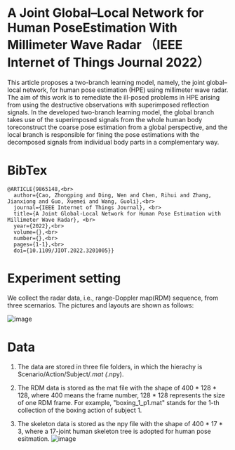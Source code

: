 # A Joint Global–Local Network for Human PoseEstimation With Millimeter Wave Radar （IEEE Internet of Things Journal 2022）
This article proposes a two-branch learning model, namely, the joint global–local network, for human pose estimation (HPE) using millimeter wave radar. The aim of this work is to remediate the ill-posed problems in HPE arising from using the destructive observations with superimposed reflection signals. In the developed two-branch learning model, the global branch takes use of the superimposed signals from the whole human body toreconstruct the coarse pose estimation from a global perspective, and the local branch is responsible for fining the pose estimations with the decomposed signals from individual body parts in a complementary way.


# **BibTex**
```
@ARTICLE{9865148,<br>
  author={Cao, Zhongping and Ding, Wen and Chen, Rihui and Zhang, Jianxiong and Guo, Xuemei and Wang, Guoli},<br>
  journal={IEEE Internet of Things Journal}, <br>
  title={A Joint Global-Local Network for Human Pose Estimation with Millimeter Wave Radar}, <br>
  year={2022},<br>
  volume={},<br>
  number={},<br>
  pages={1-1},<br>
  doi={10.1109/JIOT.2022.3201005}}
```
# **Experiment setting**<br>
We collect the radar data, i.e., range-Doppler map(RDM) sequence, from three scernarios. The pictures and layouts are shown as follows:

![image](https://github.com/Carbord/mmWave-based-Pose-Estimation/blob/main/images/room_layout.png)


#  **Data**
1. The data are stored in three file folders, in which the hierachy is Scenario/Action/Subject/*.mat (*.npy).

2. The RDM data is stored as the mat file with the shape of 400  * 128 * 128, where 400 means the frame number, 128 * 128 represents the size of one RDM frame. For example, "boxing_1_p1.mat" stands for the 1-th collection of the boxing action of subject 1.


3. The skeleton data is stored as the npy file with the shape of 400  * 17 * 3, where a 17-joint human skeleton tree is adopted for human pose esitmation.
![image](https://github.com/Carbord/mmWave-based-Pose-Estimation/blob/main/images/skeleton_tree.png?raw=true)
